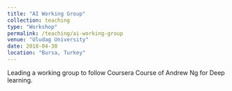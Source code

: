 ```yaml
---
title: "AI Working Group"
collection: teaching
type: "Workshop"
permalink: /teaching/ai-working-group
venue: "Uludag University"
date: 2018-04-30
location: "Bursa, Turkey"
---
```


Leading a working group to follow Coursera Course of Andrew Ng for Deep learning. 